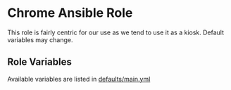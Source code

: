 # Chrome Ansible Role

This role is fairly centric for our use as we tend to use it as a kiosk. Default variables may change.

## Role Variables

Available variables are listed in [defaults/main.yml](defaults/main.yml)
